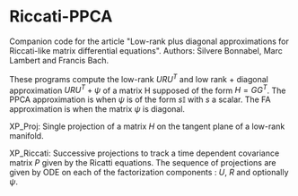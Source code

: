 # Riccati-PPCA
Companion code for the article "Low-rank plus diagonal approximations for Riccati-like matrix differential equations". Authors: Silvere Bonnabel, Marc Lambert and Francis Bach.

These programs compute the low-rank $URU^T$ and low rank + diagonal approximation $URU^T+\psi$ of a matrix H supposed of the form $H=GG^T$. The PPCA approximation is when $\psi$ is of the form $s\mathbb{I}$ with $s$ a scalar. The FA approximation is when the matrix $\psi$ is diagonal.

XP_Proj: Single projection of a matrix $H$ on the tangent plane of a low-rank manifold.

XP_Riccati: Successive projections to track a time dependent covariance matrix $P$ given by the Ricatti equations. The sequence of projections are given by ODE on each of the factorization components : $U$, $R$ and optionally $\psi$. 

